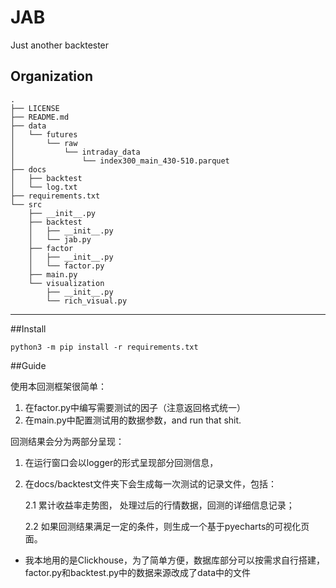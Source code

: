 JAB
===============
Just another backtester


Organization
--------------------
    .
    ├── LICENSE
    ├── README.md
    ├── data
    │   └── futures
    │       └── raw
    │           └── intraday_data
    │               └── index300_main_430-510.parquet
    ├── docs
    │   ├── backtest
    │   └── log.txt
    ├── requirements.txt
    └── src
        ├── __init__.py
        ├── backtest
        │   ├── __init__.py
        │   └── jab.py
        ├── factor
        │   ├── __init__.py
        │   └── factor.py
        ├── main.py
        └── visualization
            ├── __init__.py
            └── rich_visual.py

--------

##Install

    python3 -m pip install -r requirements.txt

##Guide 

使用本回测框架很简单：
1. 在factor.py中编写需要测试的因子（注意返回格式统一）
2. 在main.py中配置测试用的数据参数，and run that shit.

回测结果会分为两部分呈现：
1. 在运行窗口会以logger的形式呈现部分回测信息，
2. 在docs/backtest文件夹下会生成每一次测试的记录文件，包括：
   
   2.1 累计收益率走势图， 处理过后的行情数据，回测的详细信息记录；
   
   2.2 如果回测结果满足一定的条件，则生成一个基于pyecharts的可视化页面。


* 我本地用的是Clickhouse，为了简单方便，数据库部分可以按需求自行搭建，factor.py和backtest.py中的数据来源改成了data中的文件


